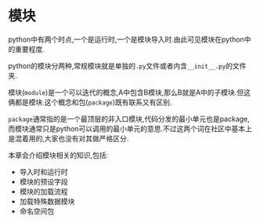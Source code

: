 # 模块

python中有两个时点,一个是运行时,一个是模块导入时.由此可见模块在python中的重要程度.

python的模块分两种,常规模块就是单独的`.py`文件或者内含`__init__.py`的文件夹.

模块(`module`)是一个可以迭代的概念,A中包含B模块,那么B就是A中的子模块.但这俩都是模块.这个概念和包(`package`)既有联系又有区别.

`package`通常指的是一个最顶层的非入口模块,代码分发的最小单元也是package,而模块通常只是python可以调用的最小单元的意思.不过这两个词在社区中基本上是混着用的,大家也没有对其做严格区分.

本章会介绍模块相关的知识,包括:

+ 导入时和运行时
+ 模块的预设字段
+ 模块的加载流程
+ 加载特殊数据模块
+ 命名空间包

